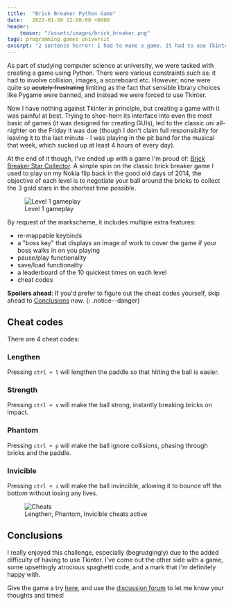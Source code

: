 ```yaml
---
title:  "Brick Breaker Python Game"
date:   2022-01-30 22:00:00 +0000
header:
    teaser: "/assets/images/brick_breaker.png"
tags: programming games universit
excerpt: "2 sentence horror: I had to make a game. It had to use Tkinter."
---
```


As part of studying computer science at university, we were tasked with creating a game using Python. There were various constraints such as: it had to involve collision, images, a scoreboard etc. However, none were quite so ~~acutely frustrating~~ limiting as the fact that sensible library choices like Pygame were banned, and instead we were forced to use Tkinter.

Now I have nothing against Tkinter in principle, but creating a game with it was painful at best. Trying to shoe-horn its interface into even the most basic of games (it was designed for creating GUIs), led to the classic uni all-nighter on the Friday it was due (though I don't claim full responsibility for leaving it to the last minute - I was playing in the pit band for the musical that week, which sucked up at least 4 hours of every day).

At the end of it though, I've ended up with a game I'm proud of: [Brick Breaker Star Collector](https://github.com/f11xter/brick_breaker). A simple spin on the classic brick breaker game I used to play on my Nokia flip back in the good old days of 2014, the objective of each level is to negotiate your ball around the bricks to collect the 3 gold stars in the shortest time possible.

<figure>
  <img src="{{ site.url }}{{ site.baseurl }}/assets/images/brick_breaker.png" alt="Level 1 gameplay">
  <figcaption>Level 1 gameplay</figcaption>
</figure> 

By request of the markscheme, it includes multiple extra features:
- re-mappable keybinds
- a "boss key" that displays an image of work to cover the game if your boss walks in on you playing
- pause/play functionality
- save/load functionality
- a leaderboard of the 10 quickest times on each level
- cheat codes

**Spoilers ahead**: If you'd prefer to figure out the cheat codes yourself, skip ahead to [Conclusions](#conclusions) now.
{: .notice--danger}

## Cheat codes
There are 4 cheat codes:

### Lengthen
Pressing `ctrl + l` will lengthen the paddle so that hitting the ball is easier.

### Strength
Pressing `ctrl + s` will make the ball strong, instantly breaking bricks on impact.

### Phantom
Pressing `ctrl + p` will make the ball ignore collisions, phasing through bricks and the paddle.

### Invicible
Pressing `ctrl + i` will make the ball invincible, allowing it to bounce off the bottom without losing any lives.

<figure>
  <img src="{{ site.url }}{{ site.baseurl }}/assets/images/brick_breaker_cheats.png" alt="Cheats">
  <figcaption>Lengthen, Phantom, Invicible cheats active</figcaption>
</figure> 

## Conclusions
I really enjoyed this challenge, especially (begrudgingly) due to the added difficulty of having to use Tkinter. I've come out the other side with a game, some upsettingly atrocious spaghetti code, and a mark that I'm definitely happy with. 

Give the game a try [here](https://github.com/f11xter/brick_breaker), and use the [discussion forum](https://github.com/f11xter/f11xter.github.io/discussions) to let me know your thoughts and times! 